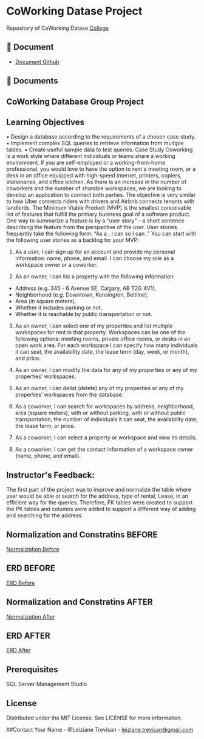 
# CoWorking Datase Project

Repository of CoWorking Datase
[College](https://d2l.bowvalleycollege.ca/d2l/lms/dropbox/user/folder_user_view_feedback.d2l?db=226603&grpid=0&isprv=0&bp=0&ou=394787)



## 📑 Document
- [Document Github](https://github.com/LizzyTrevisan/Co-working-Database-Project.git)
## 📔 Documents

## CoWorking Database Group Project


## Learning Objectives
•	Design a database according to the requirements of a chosen case study.
•	Implement complex SQL queries to retrieve information from multiple tables.
•	Create useful sample data to test queries.
Case Study
Coworking is a work style where different individuals or teams share a working environment. If you are self-employed or a working-from-home professional, you would love to have the option to rent a meeting room, or a desk in an office equipped with high-speed internet, printers, copiers, stationaries, and office kitchen. As there is an increase in the number of coworkers and the number of sharable workspaces, we are looking to develop an application to connect both parties. The objective is very similar to how Uber connects riders with drivers and Airbnb connects tenants with landlords.
The Minimum Viable Product (MVP) is the smallest conceivable list of features that fulfill the primary business goal of a software product. One way to summarize a feature is by a “user story” – a short sentence describing the feature from the perspective of the user. User stories frequently take the following form: “As a <type of user>, I can <take some action> so I can <some reason>.” You can start with the following user stories as a backlog for your MVP:
1.	As a user, I can sign up for an account and provide my personal information: name, phone, and email. I can choose my role as a workspace owner or a coworker.

2.	As an owner, I can list a property with the following information:
- 	Address (e.g. 345 - 6 Avenue SE, Calgary, AB T2G 4V1),
- 	Neighborhood (e.g. Downtown, Kensington, Beltline),
- 	Area (in square meters),
-	Whether it includes parking or not,
-	Whether it is reachable by public transportation or not.

3.	As an owner, I can select one of my properties and list multiple workspaces for rent in that property. Workspaces can be one of the following options: meeting rooms, private office rooms, or desks in an open work area. For each workspace I can specify how many individuals it can seat, the availability date, the lease term (day, week, or month), and price.

4.	As an owner, I can modify the data for any of my properties or any of my properties’ workspaces.

5.	As an owner, I can delist (delete) any of my properties or any of my properties’ workspaces from the database.

6.	As a coworker, I can search for workspaces by address, neighborhood, area (square meters), with or without parking, with or without public transportation, the number of individuals it can seat, the availability date, the lease term, or price.

7.	As a coworker, I can select a property or workspace and view its details.

8.	As a coworker, I can get the contact information of a workspace owner (name, phone, and email).

## Instructor's Feedback: 
The first part of the project was to improve and normalize the table where user would be able ot search for the address, type of rental, Lease, in an efficient way for the queries. Therefore, FK tables were created to support the  PK tables and columns were added to support a different way of adding and searching for the address.

## Normalization and Constratins BEFORE

[Normalization Before](https://github.com/LizzyTrevisan/Co-working-Database-Project/blob/main/ERD_Group%20Project.pdf)

## ERD BEFORE
[ERD Before](https://github.com/LizzyTrevisan/Co-working-Database-Project/blob/main/ERD_Group%20Project.pdf)


## Normalization and Constratins AFTER
[Normalization After](https://github.com/LizzyTrevisan/Co-working-Database-Project/blob/main/Tables%20reevaluated%20after%20FeedBack.pdf)

## ERD AFTER


[ERD After](https://github.com/LizzyTrevisan/Co-working-Database-Project/blob/main/FINAL%20ERD.pdf)


## Prerequisites

SQL Server Management Studio


## License
Distributed under the MIT License. See LICENSE for more information.

##Contact
Your Name - @Leiziane Trevisan - leiziane.trevisan@gmail.com
